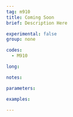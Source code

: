 ```yaml
---
tag: m910
title: Coming Soon
brief: Description Here

experimental: false
group: none

codes:
  - M910

long:

notes:

parameters:

examples:

---
```


